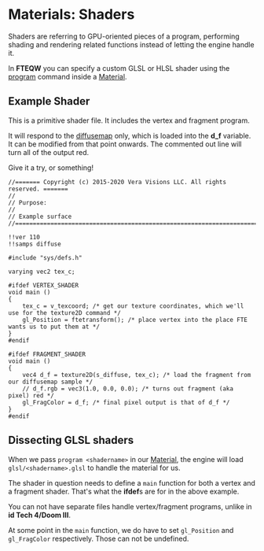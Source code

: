 # Materials: Shaders
Shaders are referring to GPU-oriented pieces of a program, performing shading and rendering related functions instead of letting the engine handle it. 

In **FTEQW** you can specify a custom GLSL or HLSL shader using the [program](MatCommands.md) command inside a [Material](MatOverview.md).

## Example Shader
This is a primitive shader file. It includes the vertex and fragment program.

It will respond to the [diffusemap](MatCommands.md) only, which is loaded
into the **d_f** variable. It can be modified from that point onwards.
The commented out line will turn all of the output red.

Give it a try, or something!

```
//======= Copyright (c) 2015-2020 Vera Visions LLC. All rights reserved. =======
//
// Purpose: 
//
// Example surface
//==============================================================================

!!ver 110
!!samps diffuse

#include "sys/defs.h"

varying vec2 tex_c;

#ifdef VERTEX_SHADER
void main ()
{
	tex_c = v_texcoord; /* get our texture coordinates, which we'll use for the texture2D command */
	gl_Position = ftetransform(); /* place vertex into the place FTE wants us to put them at */
}
#endif

#ifdef FRAGMENT_SHADER
void main ()
{
	vec4 d_f = texture2D(s_diffuse, tex_c); /* load the fragment from our diffusemap sample */
	// d_f.rgb = vec3(1.0, 0.0, 0.0); /* turns out fragment (aka pixel) red */
	gl_FragColor = d_f; /* final pixel output is that of d_f */
}
#endif
```

## Dissecting GLSL shaders
When we pass `program <shadername>` in our [Material](MatOverview.md), the engine will load `glsl/<shadername>.glsl` to handle the material for us.

The shader in question needs to define a `main` function for both a vertex and a fragment shader. That's what the **ifdef**s are for in the above example.

You can not have separate files handle vertex/fragment programs, unlike in **id Tech 4/Doom III**.

At some point in the `main` function, we do have to set `gl_Position` and `gl_FragColor` respectively. Those can not be undefined.
